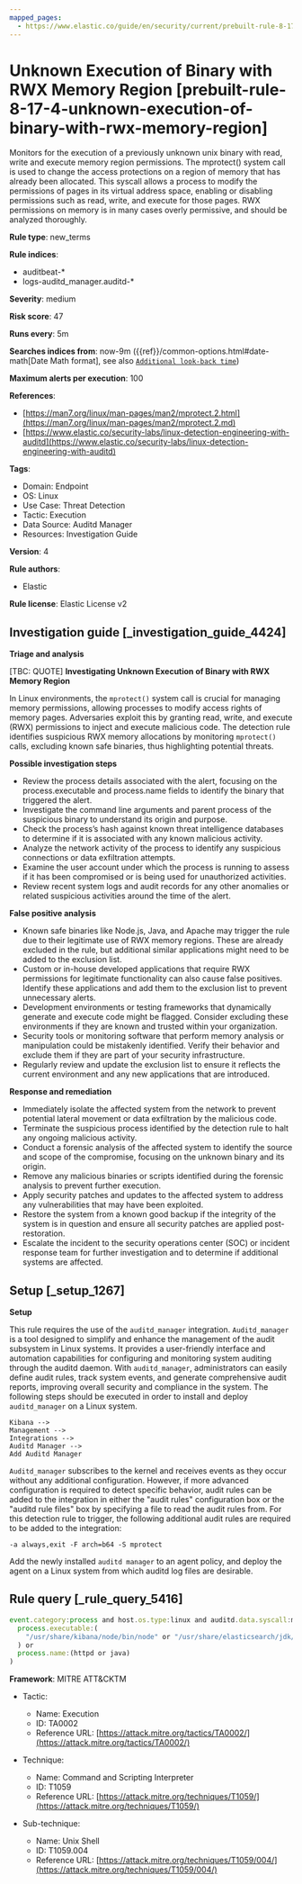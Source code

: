 ```yaml
---
mapped_pages:
  - https://www.elastic.co/guide/en/security/current/prebuilt-rule-8-17-4-unknown-execution-of-binary-with-rwx-memory-region.html
---
```


# Unknown Execution of Binary with RWX Memory Region [prebuilt-rule-8-17-4-unknown-execution-of-binary-with-rwx-memory-region]

Monitors for the execution of a previously unknown unix binary with read, write and execute memory region permissions. The mprotect() system call is used to change the access protections on a region of memory that has already been allocated. This syscall allows a process to modify the permissions of pages in its virtual address space, enabling or disabling permissions such as read, write, and execute for those pages. RWX permissions on memory is in many cases overly permissive, and should be analyzed thoroughly.

**Rule type**: new_terms

**Rule indices**:

* auditbeat-*
* logs-auditd_manager.auditd-*

**Severity**: medium

**Risk score**: 47

**Runs every**: 5m

**Searches indices from**: now-9m ({{ref}}/common-options.html#date-math[Date Math format], see also [`Additional look-back time`](docs-content://solutions/security/detect-and-alert/create-detection-rule.md#rule-schedule))

**Maximum alerts per execution**: 100

**References**:

* [https://man7.org/linux/man-pages/man2/mprotect.2.html](https://man7.org/linux/man-pages/man2/mprotect.2.md)
* [https://www.elastic.co/security-labs/linux-detection-engineering-with-auditd](https://www.elastic.co/security-labs/linux-detection-engineering-with-auditd)

**Tags**:

* Domain: Endpoint
* OS: Linux
* Use Case: Threat Detection
* Tactic: Execution
* Data Source: Auditd Manager
* Resources: Investigation Guide

**Version**: 4

**Rule authors**:

* Elastic

**Rule license**: Elastic License v2

## Investigation guide [_investigation_guide_4424]

**Triage and analysis**

[TBC: QUOTE]
**Investigating Unknown Execution of Binary with RWX Memory Region**

In Linux environments, the `mprotect()` system call is crucial for managing memory permissions, allowing processes to modify access rights of memory pages. Adversaries exploit this by granting read, write, and execute (RWX) permissions to inject and execute malicious code. The detection rule identifies suspicious RWX memory allocations by monitoring `mprotect()` calls, excluding known safe binaries, thus highlighting potential threats.

**Possible investigation steps**

* Review the process details associated with the alert, focusing on the process.executable and process.name fields to identify the binary that triggered the alert.
* Investigate the command line arguments and parent process of the suspicious binary to understand its origin and purpose.
* Check the process’s hash against known threat intelligence databases to determine if it is associated with any known malicious activity.
* Analyze the network activity of the process to identify any suspicious connections or data exfiltration attempts.
* Examine the user account under which the process is running to assess if it has been compromised or is being used for unauthorized activities.
* Review recent system logs and audit records for any other anomalies or related suspicious activities around the time of the alert.

**False positive analysis**

* Known safe binaries like Node.js, Java, and Apache may trigger the rule due to their legitimate use of RWX memory regions. These are already excluded in the rule, but additional similar applications might need to be added to the exclusion list.
* Custom or in-house developed applications that require RWX permissions for legitimate functionality can also cause false positives. Identify these applications and add them to the exclusion list to prevent unnecessary alerts.
* Development environments or testing frameworks that dynamically generate and execute code might be flagged. Consider excluding these environments if they are known and trusted within your organization.
* Security tools or monitoring software that perform memory analysis or manipulation could be mistakenly identified. Verify their behavior and exclude them if they are part of your security infrastructure.
* Regularly review and update the exclusion list to ensure it reflects the current environment and any new applications that are introduced.

**Response and remediation**

* Immediately isolate the affected system from the network to prevent potential lateral movement or data exfiltration by the malicious code.
* Terminate the suspicious process identified by the detection rule to halt any ongoing malicious activity.
* Conduct a forensic analysis of the affected system to identify the source and scope of the compromise, focusing on the unknown binary and its origin.
* Remove any malicious binaries or scripts identified during the forensic analysis to prevent further execution.
* Apply security patches and updates to the affected system to address any vulnerabilities that may have been exploited.
* Restore the system from a known good backup if the integrity of the system is in question and ensure all security patches are applied post-restoration.
* Escalate the incident to the security operations center (SOC) or incident response team for further investigation and to determine if additional systems are affected.


## Setup [_setup_1267]

**Setup**

This rule requires the use of the `auditd_manager` integration. `Auditd_manager` is a tool designed to simplify and enhance the management of the audit subsystem in Linux systems. It provides a user-friendly interface and automation capabilities for configuring and monitoring system auditing through the auditd daemon. With `auditd_manager`, administrators can easily define audit rules, track system events, and generate comprehensive audit reports, improving overall security and compliance in the system. The following steps should be executed in order to install and deploy `auditd_manager` on a Linux system.

```
Kibana -->
Management -->
Integrations -->
Auditd Manager -->
Add Auditd Manager
```

`Auditd_manager` subscribes to the kernel and receives events as they occur without any additional configuration. However, if more advanced configuration is required to detect specific behavior, audit rules can be added to the integration in either the "audit rules" configuration box or the "auditd rule files" box by specifying a file to read the audit rules from. For this detection rule to trigger, the following additional audit rules are required to be added to the integration:

```
-a always,exit -F arch=b64 -S mprotect
```

Add the newly installed `auditd manager` to an agent policy, and deploy the agent on a Linux system from which auditd log files are desirable.


## Rule query [_rule_query_5416]

```js
event.category:process and host.os.type:linux and auditd.data.syscall:mprotect and auditd.data.a2:7 and not (
  process.executable:(
    "/usr/share/kibana/node/bin/node" or "/usr/share/elasticsearch/jdk/bin/java" or "/usr/sbin/apache2"
  ) or
  process.name:(httpd or java)
)
```

**Framework**: MITRE ATT&CKTM

* Tactic:

    * Name: Execution
    * ID: TA0002
    * Reference URL: [https://attack.mitre.org/tactics/TA0002/](https://attack.mitre.org/tactics/TA0002/)

* Technique:

    * Name: Command and Scripting Interpreter
    * ID: T1059
    * Reference URL: [https://attack.mitre.org/techniques/T1059/](https://attack.mitre.org/techniques/T1059/)

* Sub-technique:

    * Name: Unix Shell
    * ID: T1059.004
    * Reference URL: [https://attack.mitre.org/techniques/T1059/004/](https://attack.mitre.org/techniques/T1059/004/)



